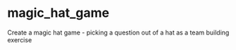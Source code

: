 # magic_hat_game
Create a magic hat game - picking a question out of a hat as a team building exercise

